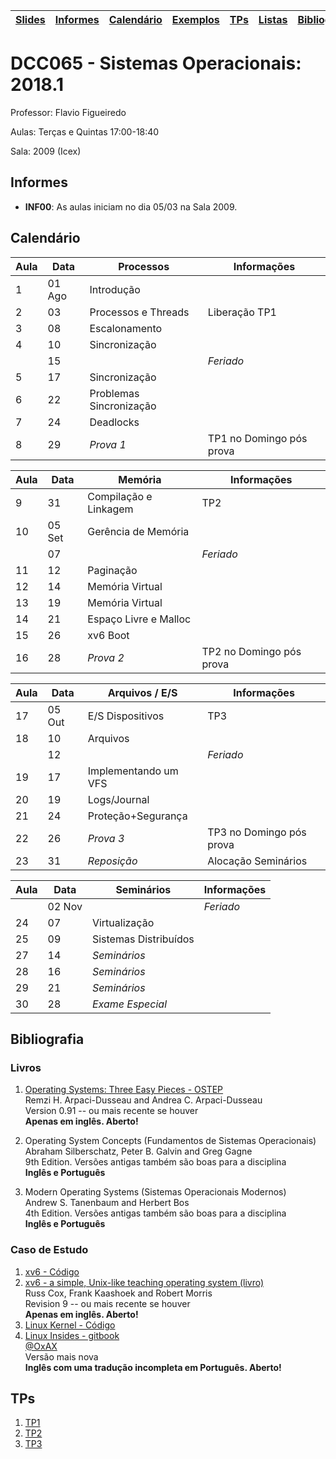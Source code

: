 | [Slides] | [Informes] | [Calendário] | [Exemplos] | [TPs] | [Listas] | [Bibliografia] |
|----------|------------|--------------|------------|-------|----------|----------------|

# DCC065 - Sistemas Operacionais: 2018.1

Professor: Flavio Figueiredo

Aulas: Terças e Quintas 17:00-18:40

Sala: 2009 (Icex)

## Informes

* **INF00**: As aulas iniciam no dia 05/03 na Sala 2009.

## Calendário

| Aula | Data     |  Processos                | Informações                 |
|------|----------|---------------------------|-----------------------------|
| 1    | 01 Ago   | Introdução                |                             |
| 2    | 03       | Processos e Threads       | Liberação TP1               |
| 3    | 08       | Escalonamento             |                             |
| 4    | 10       | Sincronização             |                             |
|      | 15       |                           | *Feriado*                   |
| 5    | 17       | Sincronização             |                             |
| 6    | 22       | Problemas Sincronização   |                             |
| 7    | 24       | Deadlocks                 |                             |
| 8    | 29       | *Prova 1*                 | TP1 no Domingo pós prova    |

| Aula | Data     |  Memória                  | Informações                 |
|------|----------|---------------------------|-----------------------------|
| 9    | 31       | Compilação e Linkagem     | TP2                         |
| 10   | 05 Set   | Gerência de Memória       |                             |
|      | 07       |                           | *Feriado*                   |
| 11   | 12       | Paginação                 |                             |
| 12   | 14       | Memória Virtual           |                             |
| 13   | 19       | Memória Virtual           |                             |
| 14   | 21       | Espaço Livre e Malloc     |                             |
| 15   | 26       | xv6 Boot                  |                             |
| 16   | 28       | *Prova 2*                 | TP2 no Domingo pós prova    |

| Aula | Data     |  Arquivos / E/S           | Informações                 |
|------|----------|---------------------------|-----------------------------|
| 17   | 05 Out   | E/S Dispositivos          | TP3                         |
| 18   | 10       | Arquivos                  |                             |
|      | 12       |                           | *Feriado*                   |
| 19   | 17       | Implementando um VFS      |                             |
| 20   | 19       | Logs/Journal              |                             |
| 21   | 24       | Proteção+Segurança        |                             |
| 22   | 26       | *Prova 3*                 | TP3 no Domingo pós prova    |
| 23   | 31       | *Reposição*               | Alocação Seminários         |

| Aula | Data     |  Seminários               | Informações                 |
|------|----------|---------------------------|-----------------------------|
|      | 02 Nov   |                           | *Feriado*                   |
| 24   | 07       | Virtualização             |                             |
| 25   | 09       | Sistemas Distribuídos     |                             |
| 27   | 14       | *Seminários*              |                             |
| 28   | 16       | *Seminários*              |                             |
| 29   | 21       | *Seminários*              |                             |
| 30   | 28       | *Exame Especial*          |                             |

## Bibliografia

### Livros

  1. [Operating Systems: Three Easy Pieces - OSTEP](http://pages.cs.wisc.edu/~remzi/OSTEP/) <br>
     Remzi H. Arpaci-Dusseau and Andrea C. Arpaci-Dusseau <br>
     Version 0.91 -- ou mais recente se houver <br>
     **Apenas em inglês. Aberto!**

  1. Operating System Concepts (Fundamentos de Sistemas Operacionais) <br>
     Abraham Silberschatz, Peter B. Galvin and  Greg Gagne <br>
     9th Edition. Versões antigas também são boas para a disciplina <br>
     **Inglês e Português**

  1. Modern Operating Systems (Sistemas Operacionais Modernos) <br>
     Andrew S. Tanenbaum and Herbert Bos <br>
     4th Edition. Versões antigas também são boas para a disciplina <br>
     **Inglês e Português**

### Caso de Estudo

  1. [xv6 - Código](https://github.com/mit-pdos/xv6-public)
  1. [xv6 - a simple, Unix-like teaching operating system (livro)](https://pdos.csail.mit.edu/6.828/2016/xv6/book-rev10.pdf) <br>
     Russ Cox, Frank Kaashoek and Robert Morris <br>
     Revision 9 -- ou mais recente se houver <br>
      **Apenas em inglês. Aberto!**
  1. [Linux Kernel - Código](https://github.com/torvalds/linux)
  1. [Linux Insides - gitbook](https://www.gitbook.com/book/0xax/linux-insides/details) <br>
     [@OxAX](https://twitter.com/0xAX) <br>
     Versão mais nova <br>
      **Inglês com uma tradução incompleta em Português. Aberto!**

## TPs

  1. [TP1](./tp1)
  2. [TP2](./tp2)
  3. [TP3](./tp3)
  
[Informes]: #informes
[Calendário]: #calendário
[Listas]: ./listas
[TPs]: #tps
[Slides]: https://drive.google.com/drive/folders/0B0ryAvcYobs0c1oxSU9LaWdFbWs
[Exemplos]: ./exemplos
[Bibliografia]: #bibliografia
